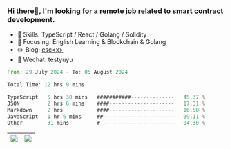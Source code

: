 ### Hi there👋, I'm looking for a remote job related to smart contract development.


- 🔨 Skills: TypeScript / React / Golang / Solidity
- 🎯 Focusing: English Learning & Blockchain & Golang
- ✏️ Blog: [esc\<x\>](https://escx.github.io)
- 💬 Wechat: testyuyu


<!--START_SECTION:waka-->

```rust
From: 29 July 2024 - To: 05 August 2024

Total Time: 12 hrs 9 mins

TypeScript   5 hrs 30 mins   ###########--------------   45.37 %
JSON         2 hrs 6 mins    ####---------------------   17.31 %
Markdown     2 hrs           ####---------------------   16.58 %
JavaScript   1 hr 6 mins     ##-----------------------   09.11 %
Other        31 mins         #------------------------   04.30 %
```

<!--END_SECTION:waka-->


| <img align="center" src="https://github-readme-stats.vercel.app/api/?username=escX&show_icons=true&theme=buefy&hide_border=true&card_width=500" /> | <img align="center" src="https://github-readme-stats.vercel.app/api/top-langs/?username=escX&layout=compact&theme=buefy&hide_border=true&card_width=500" /> |
| ------------- | ------------- |
